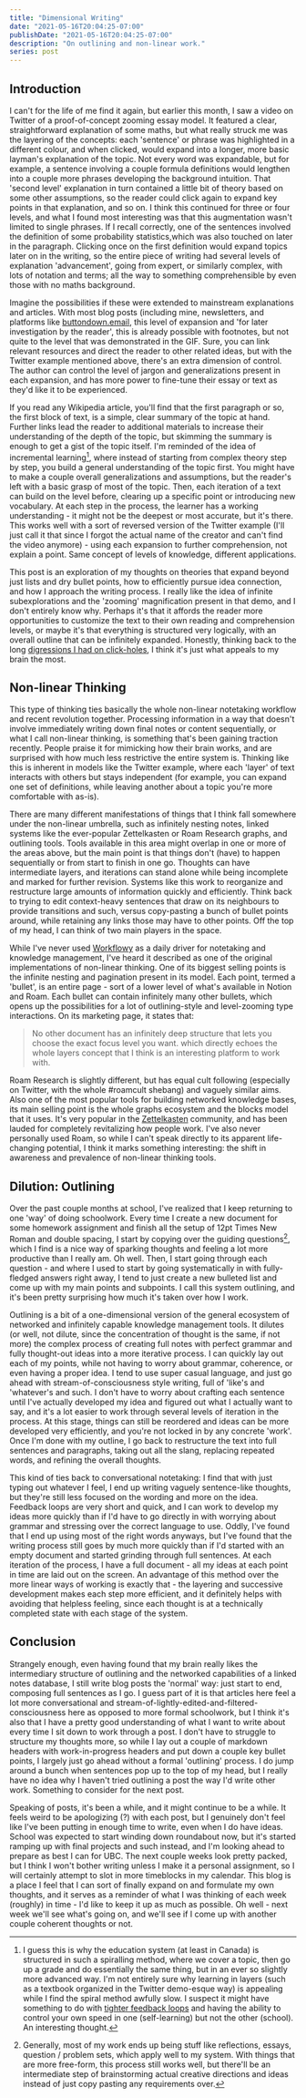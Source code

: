 ```yaml
---
title: "Dimensional Writing"
date: "2021-05-16T20:04:25-07:00"
publishDate: "2021-05-16T20:04:25-07:00"
description: "On outlining and non-linear work."
series: post
---
```


## Introduction
I can't for the life of me find it again, but earlier this month, I saw a video on Twitter of a proof-of-concept zooming essay model. It featured a clear, straightforward explanation of some maths, but what really struck me was the layering of the concepts: each 'sentence' or phrase was highlighted in a different colour, and when clicked, would expand into a longer, more basic layman's explanation of the topic. Not every word was expandable, but for example, a sentence involving a couple formula definitions would lengthen into a couple more phrases developing the background intuition. That 'second level' explanation in turn contained a little bit of theory based on some other assumptions, so the reader could click again to expand key points in that explanation, and so on. I think this continued for three or four levels, and what I found most interesting was that this augmentation wasn't limited to single phrases. If I recall correctly, one of the sentences involved the definition of some probability statistics,which was also touched on later in the paragraph. Clicking once on the first definition would expand topics later on in the writing, so the entire piece of writing had several levels of explanation 'advancement', going from expert, or similarly complex, with lots of notation and terms; all the way to something comprehensible by even those with no maths background.

Imagine the possibilities if these were extended to mainstream explanations and articles. With most blog posts (including mine, newsletters, and platforms like [buttondown.email](https://buttondown.email), this level of expansion and 'for later investigation by the reader', this is already possible with footnotes, but not quite to the level that was demonstrated in the GIF. Sure, you can link relevant resources and direct the reader to other related ideas, but with the Twitter example mentioned above, there's an extra dimension of control. The author can control the level of jargon and generalizations present in each expansion, and has more power to fine-tune their essay or text as they'd like it to be experienced. 

If you read any Wikipedia article, you'll find that the first paragraph or so, the first block of text, is a simple, clear summary of the topic at hand. Further links lead the reader to additional materials to increase their understanding of the depth of the topic, but skimming the summary is enough to get a gist of the topic itself. I'm reminded of the idea of incremental learning[^1], where instead of starting from complex theory step by step, you build a general understanding of the topic first. You might have to make a couple overall generalizations and assumptions, but the reader's left with a basic grasp of most of the topic. Then, each iteration of a text can build on the level before, clearing up a specific point or introducing new vocabulary. At each step in the process, the learner has a working understanding - it might not be the deepest or most accurate, but it's there. This works well with a sort of reversed version of the Twitter example (I'll just call it that since I forgot the actual name of the creator and can't find the video anymore) - using each expansion to further comprehension, not explain a point. Same concept of levels of knowledge, different applications.

This post is an exploration of my thoughts on theories that expand beyond just lists and dry bullet points, how to efficiently pursue idea connection, and how I approach the writing process. I really like the idea of infinite subexplorations and the 'zooming' magnification present in that demo, and I don't entirely know why. Perhaps it's that it affords the reader more opportunities to customize the text to their own reading and comprehension levels, or maybe it's that everything is structured very logically, with an overall outline that can be infinitely expanded. Honestly, thinking back to the long [digressions I had on click-holes](https://kewbi.sh/blog/posts/201220/), I think it's just what appeals to my brain the most.

## Non-linear Thinking
This type of thinking ties basically the whole non-linear notetaking workflow and recent revolution together. Processing information in a way that doesn't involve immediately writing down final notes or content sequentially, or what I call non-linear thinking, is something that's been gaining traction recently. People praise it for mimicking how their brain works, and are surprised with how much less restrictive the entire system is. Thinking like this is inherent in models like the Twitter example, where each 'layer' of text interacts with others but stays independent (for example, you can expand one set of definitions, while leaving another about a topic you're more comfortable with as-is).

There are many different manifestations of things that I think fall somewhere under the non-linear umbrella, such as infinitely nesting notes, linked systems like the ever-popular Zettelkasten or Roam Research graphs, and outlining tools. Tools available in this area might overlap in one or more of the areas above, but the main point is that things don't (have) to happen sequentially or from start to finish in one go. Thoughts can have intermediate layers, and iterations can stand alone while being incomplete and marked for further revision. Systems like this work to reorganize and restructure large amounts of information quickly and efficiently. Think back to trying to edit context-heavy sentences that draw on its neighbours to provide transitions and such, versus copy-pasting a bunch of bullet points around, while retaining any links those may have to other points. Off the top of my head, I can think of two main players in the space.

While I've never used [Workflowy](https://workflowy.com/) as a daily driver for notetaking and knowledge management, I've heard it described as one of the original implementations of non-linear thinking. One of its biggest selling points is the infinite nesting and pagination present in its model. Each point, termed a 'bullet', is an entire page - sort of a lower level of what's available in Notion and Roam. Each bullet can contain infinitely many other bullets, which opens up the possibilities for a lot of outlining-style and level-zooming type interactions. On its marketing page, it states that:
> No other document has an infinitely deep structure that lets you choose the exact focus level you want.
which directly echoes the whole layers concept that I think is an interesting platform to work with.

Roam Research is slightly different, but has equal cult following (especially on Twitter, with the whole #roamcult shebang) and vaguely similar aims. Also one of the most popular tools for building networked knowledge bases, its main selling point is the whole graphs ecosystem and the blocks model that it uses. It's very popular in the [Zettelkasten](https://kewbi.sh/blog/posts/200607/) community, and has been lauded for completely revitalizing how people work. I've also never personally used Roam, so while I can't speak directly to its apparent life-changing potential, I think it marks something interesting: the shift in awareness and prevalence of non-linear thinking tools. 

## Dilution: Outlining 
Over the past couple months at school, I've realized that I keep returning to one 'way' of doing schoolwork. Every time I create a new document for some homework assignment and finish all the setup of 12pt Times New Roman and double spacing, I start by copying over the guiding questions[^2], which I find is a nice way of sparking thoughts and feeling a lot more productive than I really am. Oh well. Then, I start going through each question - and where I used to start by going systematically in with fully-fledged answers right away, I tend to just create a new bulleted list and come up with my main points and subpoints. I call this system outlining, and it's been pretty surprising how much it's taken over how I work.

Outlining is a bit of a one-dimensional version of the general ecosystem of networked and infinitely capable knowledge management tools. It dilutes (or well, not dilute, since the concentration of thought is the same, if not more) the complex process of creating full notes with perfect grammar and fully thought-out ideas into a more iterative process. I can quickly lay out each of my points, while not having to worry about grammar, coherence, or even having a proper idea. I tend to use super casual language, and just go ahead with stream-of-consciousness style writing, full of 'like's and 'whatever's and such. I don't have to worry about crafting each sentence until I've actually developed my idea and figured out what I actually want to say, and it's a lot easier to work through several levels of iteration in the process. At this stage, things can still be reordered and ideas can be more developed very efficiently, and you're not locked in by any concrete 'work'. Once I'm done with my outline, I go back to restructure the text into full sentences and paragraphs, taking out all the slang, replacing repeated words, and refining the overall thoughts.

This kind of ties back to conversational notetaking: I find that with just typing out whatever I feel, I end up writing vaguely sentence-like thoughts, but they're still less focused on the wording and more on the idea. Feedback loops are very short and quick, and I can work to develop my ideas more quickly than if I'd have to go directly in with worrying about grammar and stressing over the correct language to use. Oddly, I've found that I end up using most of the right words anyways, but I've found that the writing process still goes by much more quickly than if I'd started with an empty document and started grinding through full sentences. At each iteration of the process, I have a full document - all my ideas at each point in time are laid out on the screen. An advantage of this method over the more linear ways of working is exactly that - the layering and successive development makes each step more efficient, and it definitely helps with avoiding that helpless feeling, since each thought is at a technically completed state with each stage of the system.

## Conclusion
Strangely enough, even having found that my brain really likes the intermediary structure of outlining and the networked capabilities of a linked notes database, I still write blog posts the 'normal' way: just start to end, composing full sentences as I go. I guess part of it is that articles here feel a lot more conversational and stream-of-lightly-edited-and-filtered-consciousness here as opposed to more formal schoolwork, but I think it's also that I have a pretty good understanding of what I want to write about every time I sit down to work through a post. I don't have to struggle to structure my thoughts more, so while I lay out a couple of markdown headers with work-in-progress headers and put down a couple key bullet points, I largely just go ahead without a formal 'outlining' process. I do jump around a bunch when sentences pop up to the top of my head, but I really have no idea why I haven't tried outlining a post the way I'd write other work. Something to consider for the next post.

Speaking of posts, it's been a while, and it might continue to be a while. It feels weird to be apologizing (?) with each post, but I genuinely don't feel like I've been putting in enough time to write, even when I do have ideas. School was expected to start winding down roundabout now, but it's started ramping up with final projects and such instead, and I'm looking ahead to prepare as best I can for UBC. The next couple weeks look pretty packed, but I think I won't bother writing unless I make it a personal assignment, so I will certainly attempt to slot in more timeblocks in my calendar. This blog is a place I feel that I can sort of finally expand on and formulate my own thoughts, and it serves as a reminder of what I was thinking of each week (roughly) in time - I'd like to keep it up as much as possible. Oh well - next week we'll see what's going on, and we'll see if I come up with another couple coherent thoughts or not.

[^1]: I guess this is why the education system (at least in Canada) is structured in such a spiralling method, where we cover a topic, then go up a grade and do essentially the same thing, but in an ever so slightly more advanced way. I'm not entirely sure why learning in layers (such as a textbook organized in the Twitter demo-esque way) is appealing while I find the spiral method awfully slow. I suspect it might have something to do with [tighter feedback loops](https://brianlui.dog/2020/05/10/beware-of-tight-feedback-loops/) and having the ability to control your own speed in one (self-learning) but not the other (school). An interesting thought.

[^2]: Generally, most of my work ends up being stuff like reflections, essays, question / problem sets, which apply well to my system. With things that are more free-form, this process still works well, but there'll be an intermediate step of brainstorming actual creative directions and ideas instead of just copy pasting any requirements over.
